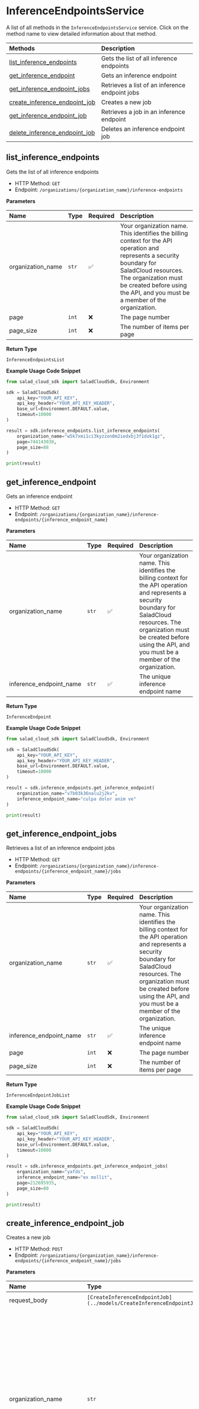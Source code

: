 # InferenceEndpointsService

A list of all methods in the `InferenceEndpointsService` service. Click on the method name to view detailed information about that method.

| Methods                                                         | Description                                    |
| :-------------------------------------------------------------- | :--------------------------------------------- |
| [list_inference_endpoints](#list_inference_endpoints)           | Gets the list of all inference endpoints       |
| [get_inference_endpoint](#get_inference_endpoint)               | Gets an inference endpoint                     |
| [get_inference_endpoint_jobs](#get_inference_endpoint_jobs)     | Retrieves a list of an inference endpoint jobs |
| [create_inference_endpoint_job](#create_inference_endpoint_job) | Creates a new job                              |
| [get_inference_endpoint_job](#get_inference_endpoint_job)       | Retrieves a job in an inference endpoint       |
| [delete_inference_endpoint_job](#delete_inference_endpoint_job) | Deletes an inference endpoint job              |

## list_inference_endpoints

Gets the list of all inference endpoints

- HTTP Method: `GET`
- Endpoint: `/organizations/{organization_name}/inference-endpoints`

**Parameters**

| Name              | Type  | Required | Description                                                                                                                                                                                                                                         |
| :---------------- | :---- | :------- | :-------------------------------------------------------------------------------------------------------------------------------------------------------------------------------------------------------------------------------------------------- |
| organization_name | `str` | ✅       | Your organization name. This identifies the billing context for the API operation and represents a security boundary for SaladCloud resources. The organization must be created before using the API, and you must be a member of the organization. |
| page              | `int` | ❌       | The page number                                                                                                                                                                                                                                     |
| page_size         | `int` | ❌       | The number of items per page                                                                                                                                                                                                                        |

**Return Type**

`InferenceEndpointsList`

**Example Usage Code Snippet**

```python
from salad_cloud_sdk import SaladCloudSdk, Environment

sdk = SaladCloudSdk(
    api_key="YOUR_API_KEY",
    api_key_header="YOUR_API_KEY_HEADER",
    base_url=Environment.DEFAULT.value,
    timeout=10000
)

result = sdk.inference_endpoints.list_inference_endpoints(
    organization_name="w5k7xmi1ci3kyzzon0m2iedxbj3f1dok1gz",
    page=744143038,
    page_size=88
)

print(result)
```

## get_inference_endpoint

Gets an inference endpoint

- HTTP Method: `GET`
- Endpoint: `/organizations/{organization_name}/inference-endpoints/{inference_endpoint_name}`

**Parameters**

| Name                    | Type  | Required | Description                                                                                                                                                                                                                                         |
| :---------------------- | :---- | :------- | :-------------------------------------------------------------------------------------------------------------------------------------------------------------------------------------------------------------------------------------------------- |
| organization_name       | `str` | ✅       | Your organization name. This identifies the billing context for the API operation and represents a security boundary for SaladCloud resources. The organization must be created before using the API, and you must be a member of the organization. |
| inference_endpoint_name | `str` | ✅       | The unique inference endpoint name                                                                                                                                                                                                                  |

**Return Type**

`InferenceEndpoint`

**Example Usage Code Snippet**

```python
from salad_cloud_sdk import SaladCloudSdk, Environment

sdk = SaladCloudSdk(
    api_key="YOUR_API_KEY",
    api_key_header="YOUR_API_KEY_HEADER",
    base_url=Environment.DEFAULT.value,
    timeout=10000
)

result = sdk.inference_endpoints.get_inference_endpoint(
    organization_name="v7b03k36nalu2j2kv",
    inference_endpoint_name="culpa dolor anim ve"
)

print(result)
```

## get_inference_endpoint_jobs

Retrieves a list of an inference endpoint jobs

- HTTP Method: `GET`
- Endpoint: `/organizations/{organization_name}/inference-endpoints/{inference_endpoint_name}/jobs`

**Parameters**

| Name                    | Type  | Required | Description                                                                                                                                                                                                                                         |
| :---------------------- | :---- | :------- | :-------------------------------------------------------------------------------------------------------------------------------------------------------------------------------------------------------------------------------------------------- |
| organization_name       | `str` | ✅       | Your organization name. This identifies the billing context for the API operation and represents a security boundary for SaladCloud resources. The organization must be created before using the API, and you must be a member of the organization. |
| inference_endpoint_name | `str` | ✅       | The unique inference endpoint name                                                                                                                                                                                                                  |
| page                    | `int` | ❌       | The page number                                                                                                                                                                                                                                     |
| page_size               | `int` | ❌       | The number of items per page                                                                                                                                                                                                                        |

**Return Type**

`InferenceEndpointJobList`

**Example Usage Code Snippet**

```python
from salad_cloud_sdk import SaladCloudSdk, Environment

sdk = SaladCloudSdk(
    api_key="YOUR_API_KEY",
    api_key_header="YOUR_API_KEY_HEADER",
    base_url=Environment.DEFAULT.value,
    timeout=10000
)

result = sdk.inference_endpoints.get_inference_endpoint_jobs(
    organization_name="yafds",
    inference_endpoint_name="ex mollit",
    page=212695935,
    page_size=80
)

print(result)
```

## create_inference_endpoint_job

Creates a new job

- HTTP Method: `POST`
- Endpoint: `/organizations/{organization_name}/inference-endpoints/{inference_endpoint_name}/jobs`

**Parameters**

| Name                    | Type                                                                    | Required | Description                                                                                                                                                                                                                                         |
| :---------------------- | :---------------------------------------------------------------------- | :------- | :-------------------------------------------------------------------------------------------------------------------------------------------------------------------------------------------------------------------------------------------------- |
| request_body            | `[CreateInferenceEndpointJob](../models/CreateInferenceEndpointJob.md)` | ✅       | The request body.                                                                                                                                                                                                                                   |
| organization_name       | `str`                                                                   | ✅       | Your organization name. This identifies the billing context for the API operation and represents a security boundary for SaladCloud resources. The organization must be created before using the API, and you must be a member of the organization. |
| inference_endpoint_name | `str`                                                                   | ✅       | The unique inference endpoint name                                                                                                                                                                                                                  |

**Return Type**

`InferenceEndpointJob`

**Example Usage Code Snippet**

```python
from salad_cloud_sdk import SaladCloudSdk, Environment
from salad_cloud_sdk.models import CreateInferenceEndpointJob

sdk = SaladCloudSdk(
    api_key="YOUR_API_KEY",
    api_key_header="YOUR_API_KEY_HEADER",
    base_url=Environment.DEFAULT.value,
    timeout=10000
)

request_body = CreateInferenceEndpointJob(
    input="",
    metadata={},
    webhook="webhook"
)

result = sdk.inference_endpoints.create_inference_endpoint_job(
    request_body=request_body,
    organization_name="yafds",
    inference_endpoint_name="ex mollit"
)

print(result)
```

## get_inference_endpoint_job

Retrieves a job in an inference endpoint

- HTTP Method: `GET`
- Endpoint: `/organizations/{organization_name}/inference-endpoints/{inference_endpoint_name}/jobs/{inference_endpoint_job_id}`

**Parameters**

| Name                      | Type  | Required | Description                                                                                                                                                                                                                                         |
| :------------------------ | :---- | :------- | :-------------------------------------------------------------------------------------------------------------------------------------------------------------------------------------------------------------------------------------------------- |
| organization_name         | `str` | ✅       | Your organization name. This identifies the billing context for the API operation and represents a security boundary for SaladCloud resources. The organization must be created before using the API, and you must be a member of the organization. |
| inference_endpoint_name   | `str` | ✅       | The unique inference endpoint name                                                                                                                                                                                                                  |
| inference_endpoint_job_id | `str` | ✅       | The unique job id                                                                                                                                                                                                                                   |

**Return Type**

`InferenceEndpointJob`

**Example Usage Code Snippet**

```python
from salad_cloud_sdk import SaladCloudSdk, Environment

sdk = SaladCloudSdk(
    api_key="YOUR_API_KEY",
    api_key_header="YOUR_API_KEY_HEADER",
    base_url=Environment.DEFAULT.value,
    timeout=10000
)

result = sdk.inference_endpoints.get_inference_endpoint_job(
    organization_name="nlwrxd",
    inference_endpoint_name="dolor nisi",
    inference_endpoint_job_id="inference_endpoint_job_id"
)

print(result)
```

## delete_inference_endpoint_job

Deletes an inference endpoint job

- HTTP Method: `DELETE`
- Endpoint: `/organizations/{organization_name}/inference-endpoints/{inference_endpoint_name}/jobs/{inference_endpoint_job_id}`

**Parameters**

| Name                      | Type  | Required | Description                                                                                                                                                                                                                                         |
| :------------------------ | :---- | :------- | :-------------------------------------------------------------------------------------------------------------------------------------------------------------------------------------------------------------------------------------------------- |
| organization_name         | `str` | ✅       | Your organization name. This identifies the billing context for the API operation and represents a security boundary for SaladCloud resources. The organization must be created before using the API, and you must be a member of the organization. |
| inference_endpoint_name   | `str` | ✅       | The unique inference endpoint name                                                                                                                                                                                                                  |
| inference_endpoint_job_id | `str` | ✅       | The unique job id                                                                                                                                                                                                                                   |

**Example Usage Code Snippet**

```python
from salad_cloud_sdk import SaladCloudSdk, Environment

sdk = SaladCloudSdk(
    api_key="YOUR_API_KEY",
    api_key_header="YOUR_API_KEY_HEADER",
    base_url=Environment.DEFAULT.value,
    timeout=10000
)

result = sdk.inference_endpoints.delete_inference_endpoint_job(
    organization_name="nlwrxd",
    inference_endpoint_name="dolor nisi",
    inference_endpoint_job_id="inference_endpoint_job_id"
)

print(result)
```

